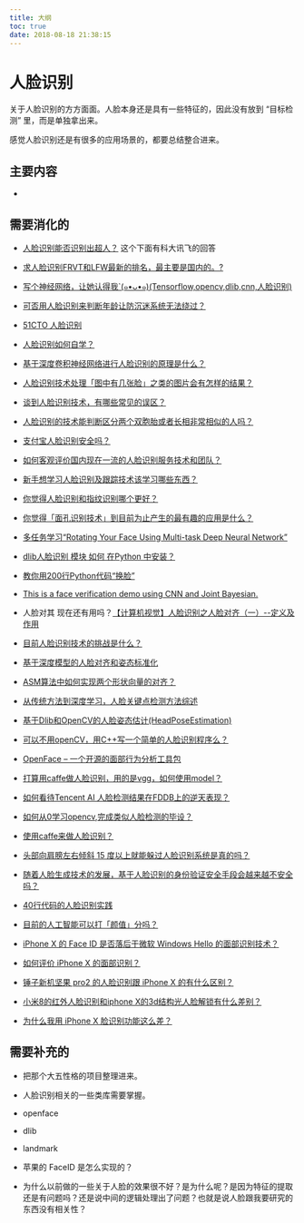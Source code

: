 ```yaml
---
title: 大纲
toc: true
date: 2018-08-18 21:38:15
---
```

# 人脸识别

关于人脸识别的方方面面。人脸本身还是具有一些特征的，因此没有放到 “目标检测” 里，而是单独拿出来。

感觉人脸识别还是有很多的应用场景的，都要总结整合进来。

## 主要内容




- 







## 需要消化的

- [人脸识别能否识别出超人？](https://www.zhihu.com/question/67989055) 这个下面有科大讯飞的回答
- [求人脸识别FRVT和LFW最新的排名，最主要是国内的。?](https://www.zhihu.com/question/33570402)

- [写个神经网络，让她认得我`(๑•ᴗ•๑)(Tensorflow,opencv,dlib,cnn,人脸识别)](http://tumumu.cn/2017/05/02/deep-learning-face/)

- [可否用人脸识别来判断年龄让防沉迷系统无法绕过？](https://www.zhihu.com/question/62089834)

- [51CTO 人脸识别](http://ai.51cto.com/col/1741/)
- [人脸识别如何自学？](https://www.zhihu.com/question/50275481)
- [基于深度卷积神经网络进行人脸识别的原理是什么？](https://www.zhihu.com/question/60759296)
- [人脸识别技术处理「图中有几张脸」之类的图片会有怎样的结果？](https://www.zhihu.com/question/23861060)
- [谈到人脸识别技术，有哪些常见的误区？](https://www.zhihu.com/question/57515604)
- [人脸识别的技术能判断区分两个双胞胎或者长相非常相似的人吗？](https://www.zhihu.com/question/20703563)
- [支付宝人脸识别安全吗？](https://www.zhihu.com/question/57158124)
- [如何客观评价国内现在一流的人脸识别服务技术和团队？](https://www.zhihu.com/question/20594937)
- [新手想学习人脸识别及跟踪技术该学习哪些东西？](https://www.zhihu.com/question/28071610)


- [你觉得人脸识别和指纹识别哪个更好？](https://www.zhihu.com/question/271880896)
- [你觉得「面孔识别技术」到目前为止产生的最有趣的应用是什么？](https://www.zhihu.com/question/49417994)


- [多任务学习“Rotating Your Face Using Multi-task Deep Neural Network”](https://blog.csdn.net/cv_family_z/article/details/78728710)

- [dlib人脸识别 模块 如何 在Python 中安装？](https://www.zhihu.com/question/34524316/answer/98908388)

- [教你用200行Python代码“换脸”](https://blog.csdn.net/baidu_35738377/article/details/53316591)

- [This is a face verification demo using CNN and Joint Bayesian.](https://github.com/lufo816/face_verification_demo)

- 人脸对其 现在还有用吗？[【计算机视觉】人脸识别之人脸对齐（一）--定义及作用](https://blog.csdn.net/LG1259156776/article/details/53099969)

- [目前人脸识别技术的挑战是什么？](https://www.zhihu.com/question/39032661)

- [基于深度模型的人脸对齐和姿态标准化](https://blog.csdn.net/gzq0723/article/details/79544719)

- [ASM算法中如何实现两个形状向量的对齐？](https://www.zhihu.com/question/61432978/answer/305741806)

- [从传统方法到深度学习，人脸关键点检测方法综述](https://www.jiqizhixin.com/articles/2017-12-17-7)

- [基于Dlib和OpenCV的人脸姿态估计(HeadPoseEstimation)](https://blog.csdn.net/u013512448/article/details/77804161)


- [可以不用openCV，用C++写一个简单的人脸识别程序么？](https://www.zhihu.com/question/33956530)

- [OpenFace – 一个开源的面部行为分析工具包](https://www.ctolib.com/OpenFacea.html)

- [打算用caffe做人脸识别，用的是vgg，如何使用model？](https://www.zhihu.com/question/39562384)
- [如何看待Tencent AI 人脸检测结果在FDDB上的逆天表现？](https://www.zhihu.com/question/55042389)
- [如何从0学习opencv,完成类似人脸检测的毕设？](https://www.zhihu.com/question/38536019)
- [使用caffe来做人脸识别？](https://www.zhihu.com/question/33505655)
- [头部向肩膀左右倾斜 15 度以上就能躲过人脸识别系统是真的吗？](https://www.zhihu.com/question/23830904)
- [随着人脸生成技术的发展，基于人脸识别的身份验证安全手段会越来越不安全吗？](https://www.zhihu.com/question/57675750)

- [40行代码的人脸识别实践](https://zhuanlan.zhihu.com/p/26086577)

- [目前的人工智能可以打「颜值」分吗？](https://www.zhihu.com/question/27713539)



- [iPhone X 的 Face ID 是否落后于微软 Windows Hello 的面部识别技术？](https://www.zhihu.com/question/65344071)
- [如何评价 iPhone X 的面部识别？](https://www.zhihu.com/question/65315961)
- [锤子新机坚果 pro2 的人脸识别跟 iPhone X 的有什么区别？](https://www.zhihu.com/question/67797605)
- [小米8的红外人脸识别和iphone X的3d结构光人脸解锁有什么差别？](https://www.zhihu.com/question/279340067)
- [为什么我用 iPhone X 脸识别功能这么差？](https://www.zhihu.com/question/67999456)


## 需要补充的

- 把那个大五性格的项目整理进来。
- 人脸识别相关的一些类库需要掌握。
- openface
- dlib
- landmark
- 苹果的 FaceID 是怎么实现的？

- 为什么以前做的一些关于人脸的效果很不好？是为什么呢？是因为特征的提取还是有问题吗？还是说中间的逻辑处理出了问题？也就是说人脸跟我要研究的东西没有相关性？
